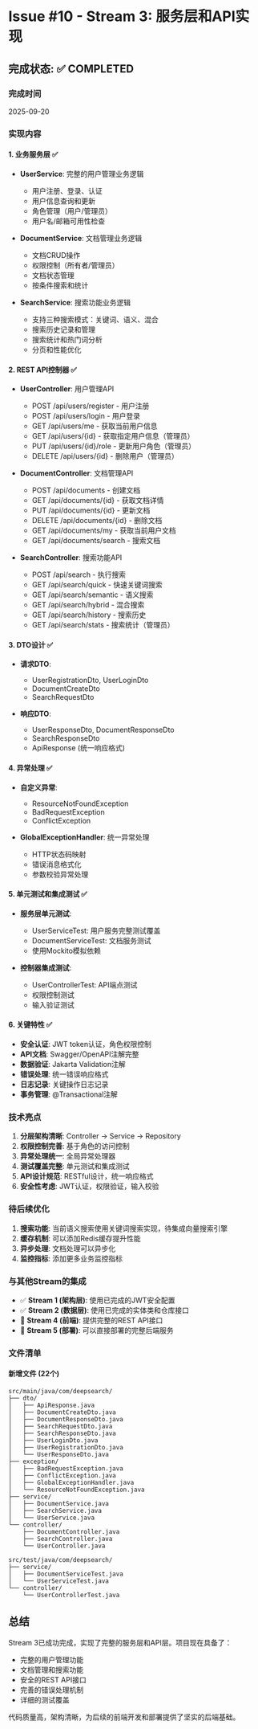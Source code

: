 # Issue #10 - Stream 3: 服务层和API实现

## 完成状态: ✅ COMPLETED

### 完成时间
2025-09-20

### 实现内容

#### 1. 业务服务层 ✅
- **UserService**: 完整的用户管理业务逻辑
  - 用户注册、登录、认证
  - 用户信息查询和更新
  - 角色管理（用户/管理员）
  - 用户名/邮箱可用性检查

- **DocumentService**: 文档管理业务逻辑
  - 文档CRUD操作
  - 权限控制（所有者/管理员）
  - 文档状态管理
  - 按条件搜索和统计

- **SearchService**: 搜索功能业务逻辑
  - 支持三种搜索模式：关键词、语义、混合
  - 搜索历史记录和管理
  - 搜索统计和热门词分析
  - 分页和性能优化

#### 2. REST API控制器 ✅
- **UserController**: 用户管理API
  - POST /api/users/register - 用户注册
  - POST /api/users/login - 用户登录
  - GET /api/users/me - 获取当前用户信息
  - GET /api/users/{id} - 获取指定用户信息（管理员）
  - PUT /api/users/{id}/role - 更新用户角色（管理员）
  - DELETE /api/users/{id} - 删除用户（管理员）

- **DocumentController**: 文档管理API
  - POST /api/documents - 创建文档
  - GET /api/documents/{id} - 获取文档详情
  - PUT /api/documents/{id} - 更新文档
  - DELETE /api/documents/{id} - 删除文档
  - GET /api/documents/my - 获取当前用户文档
  - GET /api/documents/search - 搜索文档

- **SearchController**: 搜索功能API
  - POST /api/search - 执行搜索
  - GET /api/search/quick - 快速关键词搜索
  - GET /api/search/semantic - 语义搜索
  - GET /api/search/hybrid - 混合搜索
  - GET /api/search/history - 搜索历史
  - GET /api/search/stats - 搜索统计（管理员）

#### 3. DTO设计 ✅
- **请求DTO**:
  - UserRegistrationDto, UserLoginDto
  - DocumentCreateDto
  - SearchRequestDto

- **响应DTO**:
  - UserResponseDto, DocumentResponseDto
  - SearchResponseDto
  - ApiResponse<T> (统一响应格式)

#### 4. 异常处理 ✅
- **自定义异常**:
  - ResourceNotFoundException
  - BadRequestException
  - ConflictException

- **GlobalExceptionHandler**: 统一异常处理
  - HTTP状态码映射
  - 错误消息格式化
  - 参数校验异常处理

#### 5. 单元测试和集成测试 ✅
- **服务层单元测试**:
  - UserServiceTest: 用户服务完整测试覆盖
  - DocumentServiceTest: 文档服务测试
  - 使用Mockito模拟依赖

- **控制器集成测试**:
  - UserControllerTest: API端点测试
  - 权限控制测试
  - 输入验证测试

#### 6. 关键特性 ✅
- **安全认证**: JWT token认证，角色权限控制
- **API文档**: Swagger/OpenAPI注解完整
- **数据验证**: Jakarta Validation注解
- **错误处理**: 统一错误响应格式
- **日志记录**: 关键操作日志记录
- **事务管理**: @Transactional注解

### 技术亮点

1. **分层架构清晰**: Controller -> Service -> Repository
2. **权限控制完善**: 基于角色的访问控制
3. **异常处理统一**: 全局异常处理器
4. **测试覆盖完整**: 单元测试和集成测试
5. **API设计规范**: RESTful设计，统一响应格式
6. **安全性考虑**: JWT认证，权限验证，输入校验

### 待后续优化

1. **搜索功能**: 当前语义搜索使用关键词搜索实现，待集成向量搜索引擎
2. **缓存机制**: 可以添加Redis缓存提升性能
3. **异步处理**: 文档处理可以异步化
4. **监控指标**: 添加更多业务监控指标

### 与其他Stream的集成

- ✅ **Stream 1 (架构层)**: 使用已完成的JWT安全配置
- ✅ **Stream 2 (数据层)**: 使用已完成的实体类和仓库接口
- 🔄 **Stream 4 (前端)**: 提供完整的REST API接口
- 🔄 **Stream 5 (部署)**: 可以直接部署的完整后端服务

### 文件清单

#### 新增文件 (22个)
```
src/main/java/com/deepsearch/
├── dto/
│   ├── ApiResponse.java
│   ├── DocumentCreateDto.java
│   ├── DocumentResponseDto.java
│   ├── SearchRequestDto.java
│   ├── SearchResponseDto.java
│   ├── UserLoginDto.java
│   ├── UserRegistrationDto.java
│   └── UserResponseDto.java
├── exception/
│   ├── BadRequestException.java
│   ├── ConflictException.java
│   ├── GlobalExceptionHandler.java
│   └── ResourceNotFoundException.java
├── service/
│   ├── DocumentService.java
│   ├── SearchService.java
│   └── UserService.java
└── controller/
    ├── DocumentController.java
    ├── SearchController.java
    └── UserController.java

src/test/java/com/deepsearch/
├── service/
│   ├── DocumentServiceTest.java
│   └── UserServiceTest.java
└── controller/
    └── UserControllerTest.java
```

## 总结

Stream 3已成功完成，实现了完整的服务层和API层。项目现在具备了：
- 完整的用户管理功能
- 文档管理和搜索功能
- 安全的REST API接口
- 完善的错误处理机制
- 详细的测试覆盖

代码质量高，架构清晰，为后续的前端开发和部署提供了坚实的后端基础。
